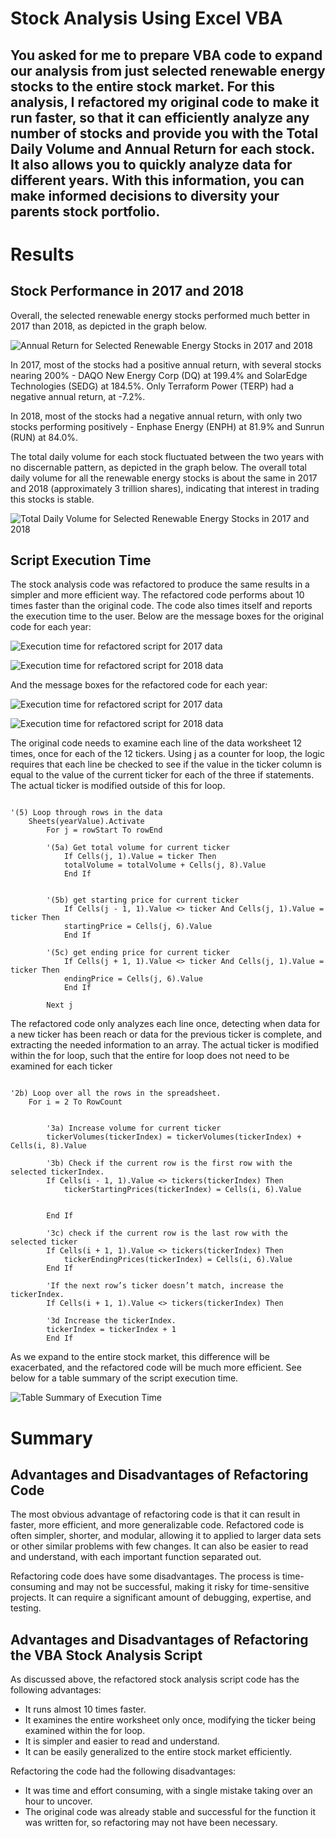 # Stock Analysis Using Excel VBA

## You asked for me to prepare VBA code to expand our analysis from just selected renewable energy stocks to the entire stock market. For this analysis, I refactored my original code to make it run faster, so that it can efficiently analyze any number of stocks and provide you with the Total Daily Volume and Annual Return for each stock. It also allows you to quickly analyze data for different years. With this information, you can make informed decisions to diversity your parents stock portfolio. 


# Results 

## Stock Performance in 2017 and 2018

Overall, the selected renewable energy stocks performed much better in 2017 than 2018, as depicted in the graph below.

![Annual Return for Selected Renewable Energy Stocks in 2017 and 2018](Resources/annual_return.png)

In 2017, most of the stocks had a positive annual return, with several stocks nearing 200% - DAQO New Energy Corp (DQ) at 199.4% and SolarEdge Technologies (SEDG) at 184.5%. Only Terraform Power (TERP) had a negative annual return, at -7.2%. 

In 2018, most of the stocks had a negative annual return, with only two stocks performing positively - Enphase Energy (ENPH) at 81.9% and Sunrun (RUN) at 84.0%.

The total daily volume for each stock fluctuated between the two years with no discernable pattern, as depicted in the graph below. The overall total daily volume for all the renewable energy stocks is about the same in 2017 and 2018 (approximately 3 trillion shares), indicating that interest in trading this stocks is stable.

![Total Daily Volume for Selected Renewable Energy Stocks in 2017 and 2018](Resources/total_daily_volume.png)

## Script Execution Time

The stock analysis code was refactored to produce the same results in a simpler and more efficient way. The refactored code performs about 10 times faster than the original code. The code also times itself and reports the execution time to the user. Below are the message boxes for the original code for each year: 

![Execution time for refactored script for 2017 data](Resources/VBA_Challenge_2017_original.png)

![Execution time for refactored script for 2018 data](Resources/VBA_Challenge_2018_original.png)

And the message boxes for the refactored code for each year:

![Execution time for refactored script for 2017 data](Resources/VBA_Challenge_2017.png)

![Execution time for refactored script for 2018 data](Resources/VBA_Challenge_2018.png)

The original code needs to examine each line of the data worksheet 12 times, once for each of the 12 tickers. Using j as a counter for loop, the logic requires that each line be checked to see if the value in the ticker column is equal to the value of the current ticker for each of the three if statements. The actual ticker is modified outside of this for loop. 

```

'(5) Loop through rows in the data
    Sheets(yearValue).Activate
        For j = rowStart To rowEnd
        
        '(5a) Get total volume for current ticker
            If Cells(j, 1).Value = ticker Then
            totalVolume = totalVolume + Cells(j, 8).Value
            End If
        
    
        '(5b) get starting price for current ticker
            If Cells(j - 1, 1).Value <> ticker And Cells(j, 1).Value = ticker Then
            startingPrice = Cells(j, 6).Value
            End If
            
        '(5c) get ending price for current ticker
            If Cells(j + 1, 1).Value <> ticker And Cells(j, 1).Value = ticker Then
            endingPrice = Cells(j, 6).Value
            End If
            
        Next j
```

The refactored code only analyzes each line once, detecting when data for a new ticker has been reach or data for the previous ticker is complete, and extracting the needed information to an array. The actual ticker is modified within the for loop, such that the entire for loop does not need to be examined for each ticker

```

'2b) Loop over all the rows in the spreadsheet.
    For i = 2 To RowCount
    
    
        '3a) Increase volume for current ticker
        tickerVolumes(tickerIndex) = tickerVolumes(tickerIndex) + Cells(i, 8).Value
        
        '3b) Check if the current row is the first row with the selected tickerIndex.
        If Cells(i - 1, 1).Value <> tickers(tickerIndex) Then
            tickerStartingPrices(tickerIndex) = Cells(i, 6).Value
            
            
        End If
        
        '3c) check if the current row is the last row with the selected ticker
        If Cells(i + 1, 1).Value <> tickers(tickerIndex) Then
            tickerEndingPrices(tickerIndex) = Cells(i, 6).Value
        End If
        
        'If the next row’s ticker doesn’t match, increase the tickerIndex.
        If Cells(i + 1, 1).Value <> tickers(tickerIndex) Then
        
        '3d Increase the tickerIndex.
        tickerIndex = tickerIndex + 1
        End If

```

As we expand to the entire stock market, this difference will be exacerbated, and the refactored code will be much more efficient. See below for a table summary of the script execution time. 

![Table Summary of Execution Time](Resources/code_times.png)

# Summary

## Advantages and Disadvantages of Refactoring Code

The most obvious advantage of refactoring code is that it can result in faster, more efficient, and more generalizable code. Refactored code is often simpler, shorter, and modular, allowing it to applied to larger data sets or other similar problems with few changes. It can also be easier to read and understand, with each important function separated out. 

Refactoring code does have some disadvantages. The process is time-consuming and may not be successful, making it risky for time-sensitive projects. It can require a significant amount of debugging, expertise, and testing. 

## Advantages and Disadvantages of Refactoring the VBA Stock Analysis Script

As discussed above, the refactored stock analysis script code has the following advantages: 
* It runs almost 10 times faster.
* It examines the entire worksheet only once, modifying the ticker being examined within the for loop.
* It is simpler and easier to read and understand.
* It can be easily generalized to the entire stock market efficiently.

Refactoring the code had the following disadvantages:
* It was time and effort consuming, with a single mistake taking over an hour to uncover.
* The original code was already stable and successful for the function it was written for, so refactoring may not have been necessary.




